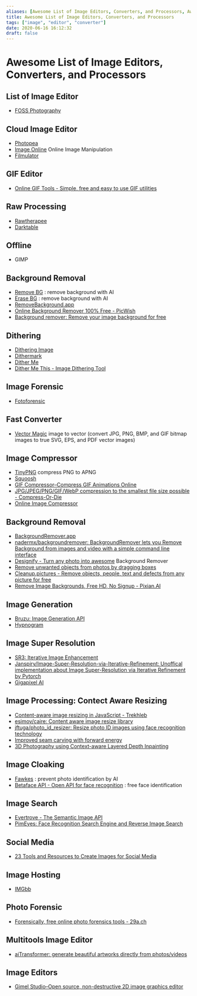 ```yaml
---
aliases: [Awesome List of Image Editors, Converters, and Processors, Awesome List of Image Editors, Converters, and Processors, Awesome List of Image Editors, Converters, and Processors, Awesome List of Image Editors, Converters, and Processors, Awesome List of Image Editors, Converters, and Processors]
title: Awesome List of Image Editors, Converters, and Processors
tags: ["image", "editor", "converter"]
date: 2020-06-16 16:12:32
draft: false
---
```


# Awesome List of Image Editors, Converters, and Processors

## List of Image Editor

- [FOSS Photography](https://9bladed.com/post/foss_photography/)

## Cloud Image Editor

- [Photopea](https://www.photopea.com/)
- [Image Online](https://imageonline.co/) Online Image Manipulation
- [Filmulator](https://filmulator.org/v0-11-0/)

## GIF Editor

- [Online GIF Tools - Simple, free and easy to use GIF utilities](https://onlinegiftools.com/)

## Raw Processing

- [Rawtherapee](https://rawtherapee.com/)
- [Darktable](https://www.darktable.org/)

## Offline

- GIMP

## Background Removal

- [Remove BG](https://www.remove.bg/) : remove background with AI
- [Erase BG](https://erase.bg/) : remove background with AI
- [RemoveBackground.app](https://removebackground.app/)
- [Online Background Remover 100% Free - PicWish](https://picwish.com/)
- [Background remover: Remove your image background for free](https://www.photoroom.com/background-remover/)

## Dithering

- [Dithering Image](https://ditherit.com/)
- [Dithermark](https://app.dithermark.com/)
- [Dither Me](https://doodad.dev/dither-me-this/)
- [Dither Me This - Image Dithering Tool](https://doodad.dev/dither-me-this/)

## Image Forensic

- [Fotoforensic](http://fotoforensics.com/)

## Fast Converter

- [Vector Magic](https://vectormagic.com/) image to vector (convert JPG, PNG, BMP, and GIF bitmap images to true SVG, EPS, and PDF vector images)

## Image Compressor

- [TinyPNG](https://tinypng.com/) compress PNG to APNG
- [Squoosh](https://squoosh.app/)
- [GIF Compressor–Compress GIF Animations Online](https://gifcompressor.com/)
- [JPG/JPEG/PNG/GIF/WebP compression to the smallest file size possible - Compress-Or-Die](https://compress-or-die.com/)
- [Online Image Сompressor](https://imagecompressor.com/)

## Background Removal

- [BackgroundRemover.app](https://backgroundremover.app/)
- [nadermx/backgroundremover: BackgroundRemover lets you Remove Background from images and video with a simple command line interface](https://github.com/nadermx/backgroundremover)
- [Designify - Turn any photo into awesome](https://www.designify.com/) Background Remover
- [Remove unwanted objects from photos by dragging boxes](https://cleanupphotos.com/)
- [Cleanup.pictures - Remove objects, people, text and defects from any picture for free](https://cleanup.pictures/)
- [Remove Image Backgrounds, Free HD, No Signup - Pixian.AI](https://pixian.ai/)

## Image Generation

- [Bruzu: Image Generation API](https://bruzu.com/)
- [Hypnogram](https://hypnogram.xyz/)

## Image Super Resolution

- [SR3: Iterative Image Enhancement](https://iterative-refinement.github.io/)
- [Janspiry/Image-Super-Resolution-via-Iterative-Refinement: Unoffical implementation about Image Super-Resolution via Iterative Refinement by Pytorch](https://github.com/Janspiry/Image-Super-Resolution-via-Iterative-Refinement)
- [Gigapixel AI](https://www.topazlabs.com/gigapixel-ai)

## Image Processing: Contect Aware Resizing

- [Content-aware image resizing in JavaScript - Trekhleb](https://trekhleb.dev/blog/2021/content-aware-image-resizing-in-javascript/)
- [esimov/caire: Content aware image resize library](https://github.com/esimov/caire)
- [jftuga/photo_id_resizer: Resize photo ID images using face recognition technology](https://github.com/jftuga/photo_id_resizer)
- [Improved seam carving with forward energy](https://avikdas.com/2019/07/29/improved-seam-carving-with-forward-energy.html)
- [3D Photography using Context-aware Layered Depth Inpainting](https://shihmengli.github.io/3D-Photo-Inpainting/)

## Image Cloaking

- [Fawkes](https://sandlab.cs.uchicago.edu/fawkes/) : prevent photo identification by AI
- [Betaface API - Open API for face recognition](https://www.betafaceapi.com/wpa/) : free face identification

## Image Search

- [Evertrove - The Semantic Image API](https://evertrove.co/)
- [PimEyes: Face Recognition Search Engine and Reverse Image Search](https://pimeyes.com/en)

## Social Media

- [23 Tools and Resources to Create Images for Social Media](https://buffer.com/library/tools-create-images-for-social-media/)

## Image Hosting

- [IMGbb](https://imgbb.com/)

## Photo Forensic

- [Forensically, free online photo forensics tools - 29a.ch](https://29a.ch/photo-forensics/#noise-analysis)

## Multitools Image Editor

- [aiTransformer: generate beautiful artworks directly from photos/videos](https://aitransformer.net/)

## Image Editors

- [Gimel Studio–Open source, non-destructive 2D image graphics editor](https://gimelstudio.github.io/)
